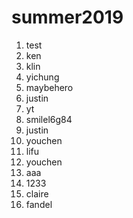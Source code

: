# summer2019
1. test
2. ken
3. klin
4. yichung
6. maybehero
7. justin
8. yt 
9. smilel6g84
10. justin 
11. youchen
12. lifu
13. youchen 
14. aaa
15. 1233
16. claire
17. fandel
